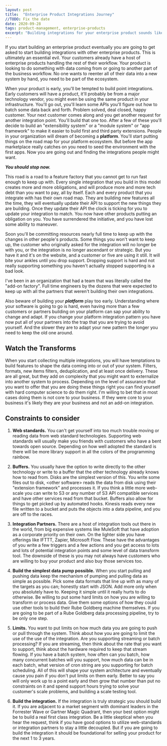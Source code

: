 ```yaml
---
layout: post
title:  "Enterprise Product Integrations Journey"
//TODO: Fix the date
date: 2020-09-28
tags: product-management, enterprise-products
excerpt: "Building integrations for your enterprise product sounds like a great idea at first, but the challenges can add up fast. Take care with how you build or you build a feature factory. #ProductManagement #EnterpriseSoftware"
---
```

 
If you start building an enterprise product eventually you are going to get asked to start building integrations with other enterprise products. This is ultimately an essential evil.  Your customers already have a host of enterprise products handling the rest of their workflow. Your product is looking to do something with data coming from or going to another part of the business workflow.  No one wants to reenter all of their data into a new system by hand, you need to be part of the ecosystem.
 
When your product is early, you'll be tempted to build point integrations. Early customers will have a product, it'll probably be from a major technology vendor, you might even be using the same product in your infrastructure.  You'll go out, you'll learn some APIs you'll figure out how to batch some data back and forth. Problem solved, deal closed, happy customer. Your next customer comes along and you get another request for another integration point. You'll build that one too. After a few of these you'll decide to build an "extensibility system" or a "module system" or "app framework" to make it easier to build first and third party extensions. People in your organization will dream of becoming a __platform__. You'll start putting things on the road map for your platform ecosystem. But before the app marketplace really catches on you need to seed the environment with the first apps. Now you are going out and finding the integrations people might want. 
 
*__You should stop now.__*
 
This road is a road to a feature factory that you cannot get to run fast enough to keep up with.  Every single integration that you build in this model creates more and more obligations, and will produce more and more tech debt than you want to pay, all by itself.  Each and every product that you integrate with has their own road map.  They are building new features all the time, they will eventually update their API to support the new things they are building. Once they update their API the clock is ticking for you to update your integration to match. You now have other products putting an obligation on you. You have surrendered the initiative, and you have lost some ability to maneuver. 
 
Soon you'll be committing resources nearly full time to keep up with the changes in other people's products.  Some things you won't want to keep up, the customer who originally asked for the integration will no longer be with you, or the integration is no longer ascendant or strategic. But you have it and it's on the website, and a customer or five are using it still.  It will bite your ankles until you drop support. Dropping support is hard and not really supporting something you haven't actually stopped supporting is a bad look.
 
I've been in an organization that had a team that was literally called the "add-on factory". Full time engineers by the dozens that were expected to keep up with all the partners that weren't building their own integrations. 
 
Also beware of building your *__platform__* play too early. Understanding where your software is going to go is hard, even having more than a few customers or partners building on your platform can sap your ability to change and adapt.  If you change your platform integration pattern you have now put all of your partners into the trap that you are trying to avoid yourself.  And the slower they are to adapt your new pattern the longer you need to keep the old one around. 
 
## Watch the Transforms
 
When you start collecting multiple integrations, you will have temptations to build features to shape the data coming into or out of your system. Filters, formats, new items filters, deduplication, and at least once delivery. These are all great, but they add on complexity that you might want to externalize into another system to process.  Depending on the level of assurance that you want to offer that you are doing these things right you can find yourself with hard computer science to do them right. I'm willing to bet that in most cases doing them is not core to your business.  If they were core to your business it's likely they are your business and not an add-on integration.
 
## Constraints to consider
1. __Web standards.__ You can't get yourself into too much trouble moving or reading data from web standard technologies. Supporting web standards will usually make you friends with customers who have a bent towards open source. Depending on how well adopted the standard is there will be more library support in all the colors of the programming rainbow.  
 
2. __Buffers.__ You usually have the option to write directly to the other technology or write to a buffer that the other technology already knows how to read from. Disks are the simplest version of this. You write some files out to disk, \<other software\> reads the data from disk using their "extension framework" and processes it. If you think a little more web-scale you can write to S3 or any number of S3 API compatible services and have other services read from that bucket. Buffers also allow for things to get picked up by automated hooks. Kinesis reads every new file written to a bucket and puts the objects into a data pipeline, and you are off to the races. 
 
3. __Integration Partners.__ There are a host of integration tools out there in the world, from big expensive systems like MuleSoft that have adoption as a corporate priority on their own. On the lighter side you have offerings like IFTTT, Zapier, Microsoft Flow. These have the advantages of you write a few triggers and a few actions and you get access to lots and lots of potential integration points and some level of data transform tool. The downside of these is you may not always have customers who are willing to buy your product and also buy those services too. 

3. __Build the simplest data pump possible.__ When you start pulling and pushing data keep the mechanism of pumping and pulling data as simple as possible. Pick some data formats that line up with as many of the targets as you can; honestly start with JSON. Add more only when you absolutely have to. Keeping it simple until it really hurts to do otherwise.  Be willing to put some hard limits on how you are willing to transform or process data. Give them some options of how they could use other tools to build their Rube Goldberg machine themselves.  If you are going to be part of a Rube Goldberg data processing pipeline, try to be only one step. 

4. __Limits.__ You want to put limits on how much data you are going to push or pull through the system. Think about how you are going to limit the use of the use of the integration. Are you supporting streaming or batch processing? If you are streaming, then think about the rate that you want to support, think about the hardware required to keep that stream flowing. If you have a batch system, how often can you batch, how many concurrent batches will you support, how much data can be in each batch, what version of cron string are you supporting for batch scheduling.  All of this will shape your system architecture and eventually cause you pain if you don't put limits on them early.  Better to say you will only work up to a point early and then grow that number than put no constraints on it and spend support hours trying to solve your customer's scale problems, and building a scale testing tool.
 
5. __Build the integration.__ If the integration is truly strategic you should build it.  If you are adjacent to a market segment with dominant leaders in the Forrester Wave or Gartner Magic Quadrant, then your best option might be to build a real first class integration.  Be a little skeptical when you hear the request, think if you have good options to utilize web-standards or integration partners to stay a little decoupled. But if you are going to build the integration it should be foundational for selling your product for the next 1 to 3 years.